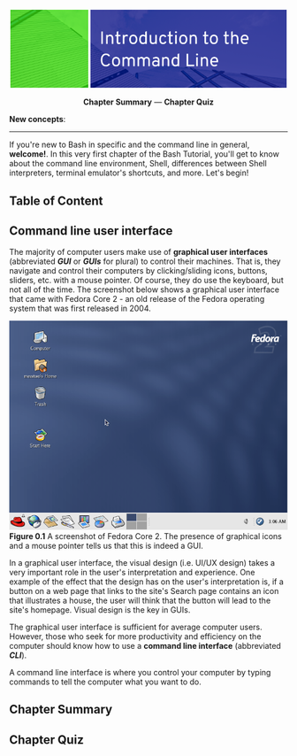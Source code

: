 <p align="center">
    <img src="../img/ch00/header.part1.png" width="28%" />
    <img src="../img/ch00/header.part2.png" width="70.5%" />
</p>

<p align="center">
    <b><a style="text-decoration: none"
          href="#chapter-summary">Chapter Summary</a></b>
    &mdash;
    <b><a style="text-decoration: none"
          href="#chapter-quiz">Chapter Quiz</a></b>
</p>

**New concepts**:  

<!-- Define link aliases (if any) here -->

- - -

<!-- This is where you introduce what the chapter is about. -->
If you're new to Bash in specific and the command line in general, **welcome!**.
In this very first chapter of the Bash Tutorial, you'll get to know about the
command line environment, Shell, differences between Shell interpreters,
terminal emulator's shortcuts, and more. Let's begin!

Table of Content
----------------



Command line user interface
---------------------------

The majority of computer users make use of **graphical user interfaces**
(abbreviated **_GUI_** or **_GUIs_** for plural) to control their machines. That
is, they navigate and control their computers by clicking/sliding icons,
buttons, sliders, etc. with a mouse pointer. Of course, they do use the
keyboard, but not all of the time. The screenshot below shows a graphical user
interface that came with Fedora Core 2 - an old release of the Fedora operating
system that was first released in 2004.

![](../img/ch00/fedo_core_2-screenshot.png)
**Figure 0.1** A screenshot of Fedora Core 2. The presence of graphical icons
and a mouse pointer tells us that this is indeed a GUI.

In a graphical user interface, the visual design (i.e. UI/UX design) takes a
very important role in the user's interpretation and experience. One example of
the effect that the design has on the user's interpretation is, if a button on a
web page that links to the site's Search page contains an icon that illustrates
a house, the user will think that the button will lead to the site's homepage.
Visual design is the key in GUIs.

The graphical user interface is sufficient for average computer users. However,
those who seek for more productivity and efficiency on the computer should know
how to use a **command line interface** (abbreviated **_CLI_**).

A command line interface is where you control your computer by typing commands
to tell the computer what you want to do.

Chapter Summary
---------------

Chapter Quiz
------------
